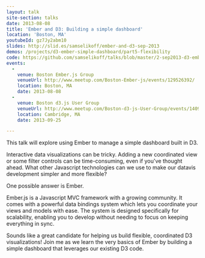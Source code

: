 ```yaml
---
layout: talk
site-section: talks
date: 2013-08-08
title: 'Ember and D3: Building a simple dashboard'
location: 'Boston, MA'
youtubeId: gz7Jy2abm10
slides: http://slid.es/samselikoff/ember-and-d3-sep-2013
demos: /projects/d3-ember-simple-dashboard/part5-flexibility
code: https://github.com/samselikoff/talks/blob/master/2-sep2013-d3-ember-simple-dashboard
events:
  -
    venue: Boston Ember.js Group
    venueUrl: http://www.meetup.com/Boston-Ember-js/events/129526392/
    location: Boston, MA
    date: 2013-08-08
  -
    venue: Boston d3.js User Group
    venueUrl: http://www.meetup.com/Boston-d3-js-User-Group/events/140913812/
    location: Cambridge, MA
    date: 2013-09-25

---
```


This talk will explore using Ember to manage a simple dashboard built in D3.

Interactive data visualizations can be tricky. Adding a new coordinated view or some filter controls can be time-consuming, even if you've thought ahead. What other Javascript technologies can we use to make our datavis development simpler and more flexible?

One possible answer is Ember. 

Ember.js is a Javascript MVC framework with a growing community. It comes with a powerful data bindings system which lets you coordinate your views and models with ease. The system is designed specifically for scalability, enabling you to develop without needing to focus on keeping everything in sync.

Sounds like a great candidate for helping us build flexible, coordinated D3 visualizations! Join me as we learn the very basics of Ember by building a simple dashboard that leverages our existing D3 code.
